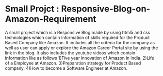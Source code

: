 # Small Projct : Responsive-Blog-on-Amazon-Requirement
A small project which is a  Responsive Blog made by using html5 and css technologies which contain Information of skills required for the Product Based Company like Amazon.
It includes all the criteria for the company as well as user can apply or explore the Amazon Career Portal site by using the link in the blog.
It also includes the youtube videos which contain information like as  follows
1)Five year innovation of Amazon in India.
2)Life of a Employee at Amazon.
3)Preparation strategy for Product Based company.
4)How to become a Software Engineer at Amazon.
